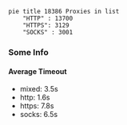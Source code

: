 
```mermaid
pie title 18386 Proxies in list
    "HTTP" : 13700
    "HTTPS": 3129
    "SOCKS" : 3001
```

### Some Info
#### Average Timeout

- mixed: 3.5s
- http: 1.6s
- https: 7.8s
- socks: 6.5s